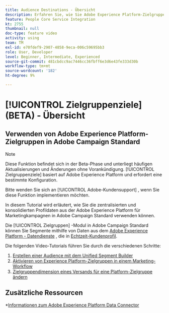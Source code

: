 ```yaml
---
title: Audience Destinations - Übersicht
description: Erfahren Sie, wie Sie Adobe Experience Platform-Zielgruppen in Adobe Campaign Standard verwenden.
feature: People Core Service Integration
kt: 2755
thumbnail: null
doc-type: feature video
activity: using
team: TM
exl-id: e70fdef9-2907-4858-9eca-006c59695bb3
role: User, Developer
level: Beginner, Intermediate, Experienced
source-git-commit: 481cbdcc9ac7446cc36fbff6e3d6e43fe333d30b
workflow-type: tm+mt
source-wordcount: '182'
ht-degree: 9%

---
```


# [!UICONTROL Zielgruppenziele] (BETA) - Übersicht

## Verwenden von Adobe Experience Platform-Zielgruppen in Adobe Campaign Standard

>[!NOTE]
>
>Diese Funktion befindet sich in der Beta-Phase und unterliegt häufigen Aktualisierungen und Änderungen ohne Vorankündigung. [!UICONTROL Zielgruppenziele] basiert auf Adobe Experience Platform und erfordert eine bestimmte Konfiguration.
>
>Bitte wenden Sie sich an [!UICONTROL Adobe-Kundensupport] , wenn Sie diese Funktion implementieren möchten.

In diesem Tutorial wird erläutert, wie Sie die zentralisierten und konsolidierten Profildaten aus der Adobe Experience Platform für Marketingkampagnen in Adobe Campaign Standard verwenden können.

Die [!UICONTROL Zielgruppen] -Modul in Adobe Campaign Standard können Sie Segmente mithilfe von Daten aus dem [Adobe Experience Platform - Datendienste](https://www.adobe.io/apis/experienceplatform/home/services.html) , die in [Echtzeit-Kundenprofil](https://experienceleague.adobe.com/docs/platform-learn/tutorials/profiles/understanding-the-real-time-customer-profile.html?lang=en).

Die folgenden Video-Tutorials führen Sie durch die verschiedenen Schritte:

1. [Erstellen einer Audience mit dem Unified Segment Builder](/help/profiles-and-audiences/audience-destinations/creating-audiences-using-segment-builder.md)
2. [Aktivieren von Experience Platform-Zielgruppen in einem Marketing-Workflow](/help/profiles-and-audiences/audience-destinations/activating-aep-audiences.md)
3. [Zielgruppendimension eines Versands für eine Platform-Zielgruppe ändern](/help/profiles-and-audiences/audience-destinations/changing-targeting-dimension.md)

## Zusätzliche Ressourcen

*[Informationen zum Adobe Experience Platform Data Connector](/help/administrating/adobe-experience-platform-data-connector/understanding-the-adobe-experience-platform-data-connector.md)

